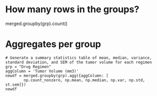 # How many rows in the groups?
merged.groupby(grp).count()

# Aggregates per group
~~~
# Generate a summary statistics table of mean, median, variance, standard deviation, and SEM of the tumor volume for each regimen
grp = "Drug Regimen"
aggColumn = 'Tumor Volume (mm3)'
newdf = merged.groupby(grp).agg({aggColumn: [
        np.count_nonzero, np.mean, np.median, np.var, np.std, st.sem]})
newdf
~~~
